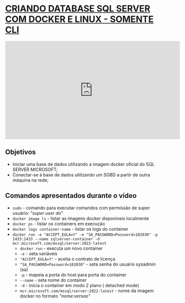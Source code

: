 # [CRIANDO DATABASE SQL SERVER COM DOCKER E LINUX - SOMENTE CLI](https://youtu.be/IL-lfihmfw4?si=Gt5DORx6nySGZyma)

<iframe width="560" height="315" src="https://www.youtube.com/embed/IL-lfihmfw4" 
title="YouTube video player" frameborder="0" allow="accelerometer; autoplay; clipboard-write; encrypted-media; gyroscope; picture-in-picture" allowfullscreen></iframe>

## Objetivos
- Iniciar uma base de dados utilizando a imagem docker oficial do SQL SERVER MICROSOFT;
- Conectar-se à base de dados utilizando um SGBD a partir de outra máquina na rede;

## Comandos apresentados durante o vídeo
- `sudo` - comando para executar comandos com permissão de super usuário: _"super user do"_
- `docker image ls` - listar as imagens docker disponíveis localmente
- `docker ps` - listar os containers em execução
- `docker logs container-name` - listar os logs do container
- `docker run -e "ACCEPT_EULA=Y" -e "SA_PASSWORD=Password=102030" -p 1433:1433 --name sqlserver-container -d mcr.microsoft.com/mssql/server:2022-latest`
    - `docker run` - executa um novo container
    - `-e` - seta variáveis
    - `"ACCEPT_EULA=Y"` - aceita o contrato de licença
    - `"SA_PASSWORD=Password=102030"` - seta senha do usuário sysadmin (sa)
    - `-p` - mapeia a porta do host para porta do container
    - `--name` - seta nome do container
    - `-d` - inicia o container em modo 2 plano ( detached mode)
    - `mcr.microsoft.com/mssql/server:2022-latest` - nome da imagem docker no formato _"nome:versao"_
